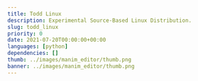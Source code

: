 ```yaml
---
title: Todd Linux
description: Experimental Source-Based Linux Distribution.
slug: todd_linux
priority: 0
date: 2021-07-20T00:00:00+00:00
languages: [python]
dependencies: []
thumb: ../images/manim_editor/thumb.png
banner: ../images/manim_editor/thumb.png
---
```


